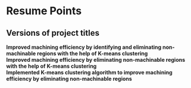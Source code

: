 # Resume Points
## Versions of project titles
**Improved machining efficiency by identifying and eliminating non-machinable regions with the help of K-means clustering**  
**Improved machining efficiency by eliminating non-machinable regions with the help of K-means clustering**  
**Implemented K-means clustering algorithm to improve machining efficiency by eliminating non-machinable regions**  
